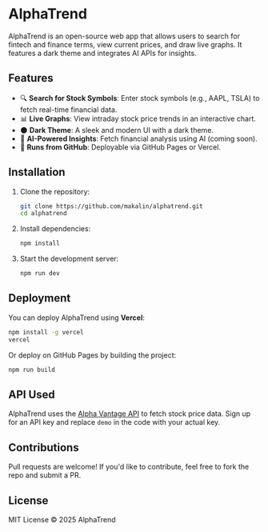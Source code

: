 # AlphaTrend

AlphaTrend is an open-source web app that allows users to search for fintech and finance terms, view current prices, and draw live graphs. It features a dark theme and integrates AI APIs for insights.

## Features

- 🔍 **Search for Stock Symbols**: Enter stock symbols (e.g., AAPL, TSLA) to fetch real-time financial data.
- 📊 **Live Graphs**: View intraday stock price trends in an interactive chart.
- 🌑 **Dark Theme**: A sleek and modern UI with a dark theme.
- 🧠 **AI-Powered Insights**: Fetch financial analysis using AI (coming soon).
- 🚀 **Runs from GitHub**: Deployable via GitHub Pages or Vercel.

## Installation

1. Clone the repository:
   ```sh
   git clone https://github.com/makalin/alphatrend.git
   cd alphatrend
   ```

2. Install dependencies:
   ```sh
   npm install
   ```

3. Start the development server:
   ```sh
   npm run dev
   ```

## Deployment

You can deploy AlphaTrend using **Vercel**:

```sh
npm install -g vercel
vercel
```

Or deploy on GitHub Pages by building the project:

```sh
npm run build
```

## API Used

AlphaTrend uses the [Alpha Vantage API](https://www.alphavantage.co/) to fetch stock price data. Sign up for an API key and replace `demo` in the code with your actual key.

## Contributions

Pull requests are welcome! If you'd like to contribute, feel free to fork the repo and submit a PR.

## License

MIT License © 2025 AlphaTrend
